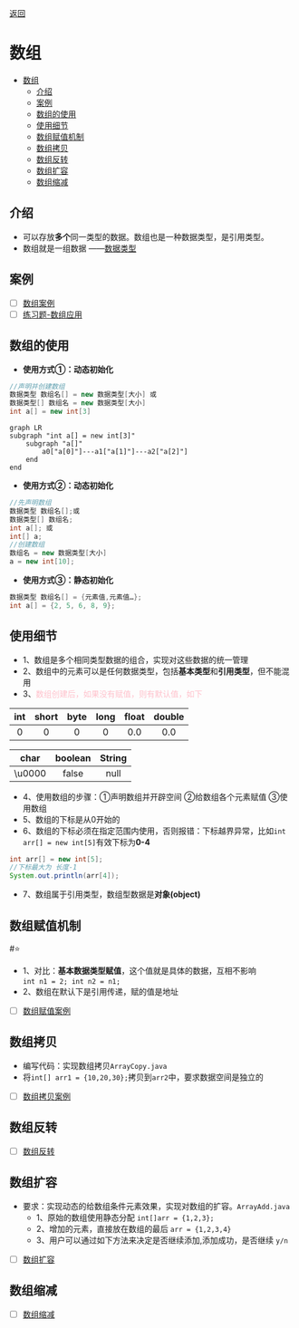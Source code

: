 <meta name="viewport" content="width=device-width, initial-scale=1.0, viewport-fit=cover">

[返回](数组、排序和查找.md)

# 数组
- [数组](#数组)
  - [介绍](#介绍)
  - [案例](#案例)
  - [数组的使用](#数组的使用)
  - [使用细节](#使用细节)
  - [数组赋值机制](#数组赋值机制)
  - [数组拷贝](#数组拷贝)
  - [数组反转](#数组反转)
  - [数组扩容](#数组扩容)
  - [数组缩减](#数组缩减)

## 介绍
- 可以存放**多个**同一类型的数据。数组也是一种数据类型，是引用类型。  
- 数组就是一组数据
——[数据类型](数据类型.md)

## 案例
- [ ] [数组案例](数组案例.md)
- [ ] [练习题-数组应用](练习题-数组应用.md)

## 数组的使用
- **使用方式①：动态初始化**
```java
//声明并创建数组
数据类型 数组名[] = new 数据类型[大小] 或
数据类型[] 数组名 = new 数据类型[大小] 
int a[] = new int[3]
```
```mermaid
graph LR
subgraph "int a[] = new int[3]"
    subgraph "a[]"
        a0["a[0]"]---a1["a[1]"]---a2["a[2]"]
    end
end
```

- **使用方式②：动态初始化**
```java
//先声明数组
数据类型 数组名[];或 
数据类型[] 数组名;
int a[]; 或
int[] a;
//创建数组
数组名 = new 数据类型[大小]
a = new int[10];
```
- **使用方式③：静态初始化**  
```java
数据类型 数组名[] = {元素值,元素值…};
int a[] = {2, 5, 6, 8, 9};
```

## 使用细节

- 1、数组是多个相同类型数据的组合，实现对这些数据的统一管理  
- 2、数组中的元素可以是任何数据类型，包括**基本类型**和**引用类型**，但不能混用
- 3、<font color="pink">数组创建后，如果没有赋值，则有默认值，如下</font>
<center>

|int|short|byte|long|float|double|
|:-:|:-:|:-:|:-:|:-:|:-:|
|0|0|0|0|0.0|0.0|

|char|boolean|String|
|:-:|:-:|:-:|
|\u0000|false|null|
</center>

- 4、使用数组的步骤：①声明数组并开辟空间 ②给数组各个元素赋值 ③使用数组
- 5、数组的下标是从0开始的
- 6、数组的下标必须在指定范围内使用，否则报错：下标越界异常，比如`int arr[] = new int[5]`有效下标为**0-4**
```java
int arr[] = new int[5];
//下标最大为 长度-1
System.out.println(arr[4]);
```
- 7、数组属于引用类型，数组型数据是**对象(object)**
## 数组赋值机制
#⭐
<span id= "jump"> </sapn>

- 1、对比：**基本数据类型赋值**，这个值就是具体的数据，互相不影响  
`int n1 = 2; int n2 = n1;`  
- 2、数组在默认下是引用传递，赋的值是地址
- [ ] [数组赋值案例](数组赋值案例.md)

## 数组拷贝
- 编写代码：实现数组拷贝`ArrayCopy.java`
- 将`int[] arr1 = {10,20,30};`拷贝到`arr2`中，要求数据空间是独立的
- [ ] [数组拷贝案例](数组拷贝案例.md)

## 数组反转
- [ ] [数组反转](数组反转.md)

## 数组扩容

- 要求：实现动态的给数组条件元素效果，实现对数组的扩容。`ArrayAdd.java`
  - 1、原始的数组使用静态分配 `int[]arr = {1,2,3};`
  - 2、增加的元素，直接放在数组的最后 `arr = {1,2,3,4}`
  - 3、用户可以通过如下方法来决定是否继续添加,添加成功，是否继续 `y/n`
- [ ] [数组扩容](数组扩容.md)

## 数组缩减
- [ ] [数组缩减](数组缩减.md)